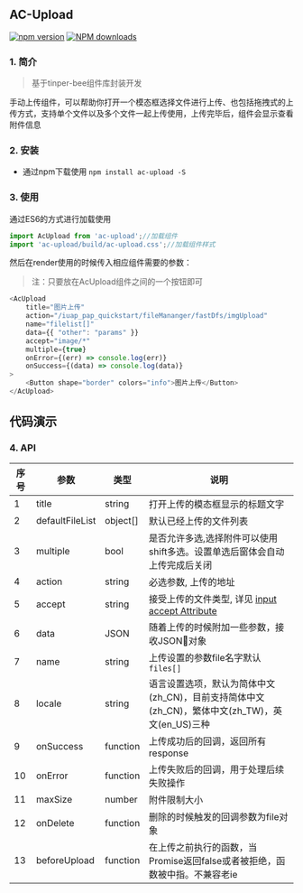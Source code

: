 ## AC-Upload

[![npm version](https://img.shields.io/npm/v/ac-upload.svg)](https://www.npmjs.com/package/ac-upload)
[![NPM downloads](http://img.shields.io/npm/dt/ac-upload.svg?style=flat)](https://npmjs.org/package/ac-upload)



### 1. 简介

> 基于tinper-bee组件库封装开发

手动上传组件，可以帮助你打开一个模态框选择文件进行上传、也包括拖拽式的上传方式，支持单个文件以及多个文件一起上传使用，上传完毕后，组件会显示查看附件信息


### 2. 安装

- 通过npm下载使用
`npm install ac-upload -S`

### 3. 使用

通过ES6的方式进行加载使用

```js
import AcUpload from 'ac-upload';//加载组件
import 'ac-upload/build/ac-upload.css';//加载组件样式
```
然后在render使用的时候传入相应组件需要的参数：

> 注：只要放在AcUpload组件之间的一个按钮即可

```js
<AcUpload
    title="图片上传"
    action="/iuap_pap_quickstart/fileMananger/fastDfs/imgUpload"
    name="filelist[]"
    data={{ "other": "params" }}
    accept="image/*"
    multiple={true}
    onError={(err) => console.log(err)}
    onSuccess={(data) => console.log(data)}
>
    <Button shape="border" colors="info">图片上传</Button>
</AcUpload>
```
## 代码演示

### 4. API


序号 | 参数 | 类型 | 说明
---|---|---|---
1|title|string|打开上传的模态框显示的标题文字
2|defaultFileList|object[]|默认已经上传的文件列表
3|multiple|bool|是否允许多选,选择附件可以使用shift多选。设置单选后窗体会自动上传完成后关闭
4|action|string|必选参数, 上传的地址
5|accept|string|接受上传的文件类型, 详见 [input accept Attribute](https://developer.mozilla.org/en-US/docs/Web/HTML/Element/input#attr-accept)
6|data|JSON|随着上传的时候附加一些参数，接收JSON对象
7|name|string|上传设置的参数file名字默认`files[]`
8|locale|string|语言设置选项，默认为简体中文(zh_CN)，目前支持简体中文(zh_CN)，繁体中文(zh_TW)，英文(en_US)三种
9|onSuccess|function|上传成功后的回调，返回所有response
10|onError|function|上传失败后的回调，用于处理后续失败操作
11|maxSize|number|附件限制大小
12|onDelete|function|删除的时候触发的回调参数为file对象
13|beforeUpload|function|在上传之前执行的函数，当Promise返回false或者被拒绝，函数被中指。不兼容老ie